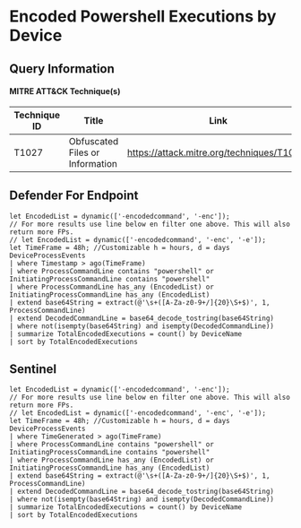 # Encoded Powershell Executions by Device

## Query Information

#### MITRE ATT&CK Technique(s)

| Technique ID | Title    | Link    |
| ---  | --- | --- |
| T1027 | Obfuscated Files or Information |https://attack.mitre.org/techniques/T1027/ |

## Defender For Endpoint
```
let EncodedList = dynamic(['-encodedcommand', '-enc']); 
// For more results use line below en filter one above. This will also return more FPs.
// let EncodedList = dynamic(['-encodedcommand', '-enc', '-e']);
let TimeFrame = 48h; //Customizable h = hours, d = days
DeviceProcessEvents
| where Timestamp > ago(TimeFrame)
| where ProcessCommandLine contains "powershell" or InitiatingProcessCommandLine contains "powershell"
| where ProcessCommandLine has_any (EncodedList) or InitiatingProcessCommandLine has_any (EncodedList)
| extend base64String = extract(@'\s+([A-Za-z0-9+/]{20}\S+$)', 1, ProcessCommandLine)
| extend DecodedCommandLine = base64_decode_tostring(base64String)
| where not(isempty(base64String) and isempty(DecodedCommandLine))
| summarize TotalEncodedExecutions = count() by DeviceName
| sort by TotalEncodedExecutions
```
## Sentinel
```
let EncodedList = dynamic(['-encodedcommand', '-enc']); 
// For more results use line below en filter one above. This will also return more FPs.
// let EncodedList = dynamic(['-encodedcommand', '-enc', '-e']);
let TimeFrame = 48h; //Customizable h = hours, d = days
DeviceProcessEvents
| where TimeGenerated > ago(TimeFrame)
| where ProcessCommandLine contains "powershell" or InitiatingProcessCommandLine contains "powershell"
| where ProcessCommandLine has_any (EncodedList) or InitiatingProcessCommandLine has_any (EncodedList)
| extend base64String = extract(@'\s+([A-Za-z0-9+/]{20}\S+$)', 1, ProcessCommandLine)
| extend DecodedCommandLine = base64_decode_tostring(base64String)
| where not(isempty(base64String) and isempty(DecodedCommandLine))
| summarize TotalEncodedExecutions = count() by DeviceName
| sort by TotalEncodedExecutions
```



